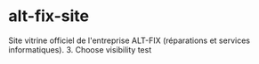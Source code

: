 # alt-fix-site
Site vitrine officiel de l'entreprise ALT-FIX (réparations et services informatiques).  3. Choose visibility
test
